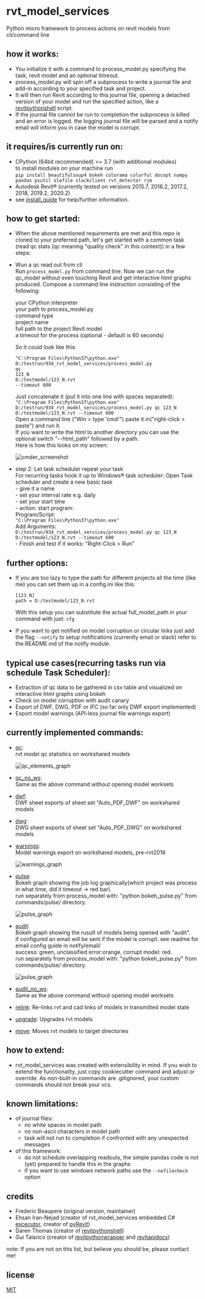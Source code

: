 # rvt_model_services
Python micro framework to process actions on revit models from cli/command line

## how it works:
  * You initialize it with a command to process_model.py specifying the task, revit model and an optional timeout.
  * process_model.py will spin off a subprocess to write a journal file and add-in according to your specified task and project.
  * It will then run Revit according to this journal file, opening a detached version of your model and run the specified action, 
  like a [revitpythonshell](https://github.com/architecture-building-systems/revitpythonshell) script.
  * If the journal file cannot be run to completion the subprocess is killed and an error is logged. 
  the logging journal file will be parsed and a notify email will inform you in case the model is corrupt.

## it requires/is currently run on:
  * CPython (64bit recommended) >= 3.7 (with additional modules)<br/>
    to install modules on your machine run<br>
    `pip install beautifulsoup4 bokeh colorama colorful docopt numpy pandas psutil olefile slackclient rvt_detector rjm`
  * Autodesk Revit® (currently tested on versions 2015.7, 2016.2, 2017.2, 2018, 2019.2, 2020.2)
  * see [install_guide](install_guide.md) for help/further information.

## how to get started:
  * When the above mentioned requirements are met and this repo is cloned to your preferred path, 
  let's get started with a common task (read qc stats (qc meaning "quality check" in this context)) in a few steps:

  * Wun a qc read out from cli<br>
    Run `process_model.py` from command line:
    Now we can run the qc_model without even touching Revit and get interactive html graphs produced.
    Compose a command line instruction consisting of the following:

    your CPython interpreter<br>
    your path to process_model.py<br>
    command type<br>
    project name<br>
    full path to the project Revit model<br>
    a timeout for the process (optional - default is 60 seconds)<br>

    So it could look like this:
    
    ```
    "C:\Program Files\Python37\python.exe"
    D:/testrun/934_rvt_model_services/process_model.py
    qc
    123_N
    D:/testmodel/123_N.rvt
    --timeout 600
    ```

    Just concatenate it (put it into one line with spaces separated):<br>
    `"C:\Program Files\Python37\python.exe" D:/testrun/934_rvt_model_services/process_model.py qc 123_N D:/testmodel/123_N.rvt --timeout 600`<br>
    Open a command line ("Win > type 'cmd'") paste it in("right-click > paste") and run it.<br>
    If you want to write the html to another directory you can use the optional switch "--html_path" followed by a path.<br>
    Here is how this looks on my screen:

    ![cmder_screenshot](docs/img/cmder_02.png)

  * step 2: Let task scheduler repeat your task<br>
    For recurring tasks hook it up to Windows® task scheduler:
    Open Task scheduler and create a new basic task<br>
        - give it a name<br>
        - set your interval rate e.g. daily<br>
        - set your start time<br>
        - action: start program:<br>
            Program/Script:<br>
                `"C:\Program Files\Python37\python.exe"`<br>
            Add Arguments:<br>
                `D:/testrun/934_rvt_model_services/process_model.py qc 123_N D:/testmodel/123_N.rvt --timeout 600`<br>
        - Finish and test if it works: "Right-Click > Run"

## further options:    
  * If you are too lazy to type the path for different projects all the time (like me) you can set them up in a config.ini like this:<br>

    ```
    [123_N]
    path = D:/testmodel/123_N.rvt
    ```
    With this setup you can substitute the actual full_model_path in your command with just: `cfg`
    
  * If you want to get notified on model corruption or circular links just add the flag `--notify`
    to setup notifications (currently email or slack) refer to the README.md of the notify module.

## typical use cases(recurring tasks run via schedule Task Scheduler):
  * Extraction of qc data to be gathered in csv table and visualized on interactive html graphs using bokeh
  * Check on model corruption with audit canary
  * Export of DWF, DWG, PDF or IFC (so far only DWF export implemented)
  * Export model warnings (API-less journal file warnings export)

## currently implemented commands:
  * [qc](commands/qc):<br>
    rvt model qc statistics on workshared models<br>

    ![qc_elements_graph](docs/img/qc_01.png)

  * [qc_no_ws](commands/qc_no_ws):<br>
    Same as the above command without opening model worksets

  * [dwf](commands/dwf):<br>
    DWF sheet exports of sheet set "Auto_PDF_DWF" on workshared models<br>

  * [dwg](commands/dwg):<br>
    DWG sheet exports of sheet set "Auto_PDF_DWG" on workshared models<br>

  * [warnings](commands/warnings):<br>
    Model warnings export on workshared models, pre-rvt2018<br>

    ![warnings_graph](docs/img/warnings_01.png)

  * [pulse](commands/pulse):<br>
    Bokeh graph showing the job log graphically(which project was process in what time, did it timeout -> red bar).<br>
    run separately from process_model with: "python bokeh_pulse.py" from commands/pulse/ directory.

    ![pulse_graph](docs/img/pulse_01.png)

  * [audit](commands/audit):<br>
    Bokeh graph showing the rusult of models being opened with "audit".<br>
    if configured an email will be sent if the model is corrupt. see readme for email config guide in notify/email/<br>
    success: green, unclassified error:orange, corrupt model: red.<br>
    run separately from process_model with: "python bokeh_pulse.py" from commands/pulse/ directory.

    ![pulse_graph](docs/img/audit_pulse_01.png)

  * [audit_no_ws](commands/audit_no_ws):<br>
    Same as the above command without opening model worksets
    
  * [relink](commands/relink): 
    Re-links rvt and cad links of models in transmitted model state

  * [upgrade](commands/upgrade): 
    Upgrades rvt models

  * [move](commands/move): 
    Moves rvt models to target directories

## how to extend:
  * rvt_model_services was created with extensibility in mind. 
  If you wish to extend the functionality, just copy cookiecutter 
  command and adjust or override. As non-built-in commands are .gitignored, 
  your custom commands should not break your vcs.

## known limitations:
  - of journal files:
    * no white spaces in model path
    * no non-ascii characters in model path
    * task will not run to completion if confronted with any unexpected messages<br>
  - of this framework:
    * do not schedule overlapping readouts, the simple pandas code is not (yet) prepared to handle this in the graphs
    * if you want to use windows network paths use the `--nofilecheck` option

## credits
 * Frederic Beaupere (original version, maintainer)
 * Ehsan Iran-Nejad (creator of rvt_model_services embedded C# [excecutor](executor), creator of [pyRevit](https://github.com/eirannejad/pyRevit))
 * Daren Thomas (creator of [revitpythonshell](https://github.com/architecture-building-systems/revitpythonshell))
 * Gui Talarico (creator of [revitpythonwrapper](https://github.com/gtalarico/revitpythonwrapper) and [revitapidocs](https://github.com/gtalarico/revitapidocs))

note: If you are not on this list, but believe you should be, please contact me!

## license
[MIT](https://opensource.org/licenses/MIT)
